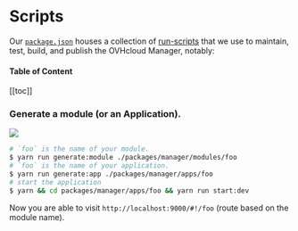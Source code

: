# Scripts

Our [`package.json`](package.json) houses a collection of [run-scripts](https://docs.npmjs.com/cli/run-script) that we use to maintain, test, build, and publish the OVHcloud Manager, notably:

#### Table of Content

<!--lint disable no-shortcut-reference-link no-undefined-references-->
[[toc]]

### Generate a module (or an Application).

![](/manager/assets/img/generate-module-app.gif)

```sh
# `foo` is the name of your module.
$ yarn run generate:module ./packages/manager/modules/foo
# `foo` is the name of your application.
$ yarn run generate:app ./packages/manager/apps/foo
# start the application
$ yarn && cd packages/manager/apps/foo && yarn run start:dev
```

Now you are able to visit `http://localhost:9000/#!/foo` (route based on the module name).
